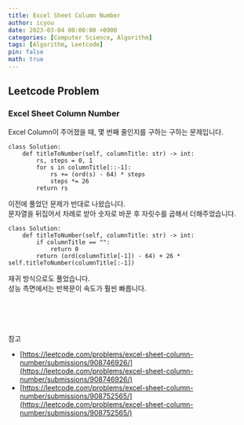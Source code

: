 ```yaml
---
title: Excel Sheet Column Number
author: icyou
date: 2023-03-04 00:00:00 +0900
categories: [Computer Science, Algorithm]
tags: [Algorithm, Leetcode]
pin: false
math: true
---
```


## Leetcode Problem

### Excel Sheet Column Number
Excel Column이 주어졌을 때, 몇 번째 줄인지를 구하는 구하는 문제입니다.  

```
class Solution:
    def titleToNumber(self, columnTitle: str) -> int:
        rs, steps = 0, 1
        for s in columnTitle[::-1]:
            rs += (ord(s) - 64) * steps
            steps *= 26
        return rs
```
이전에 풀었던 문제가 반대로 나왔습니다.  
문자열을 뒤집어서 차례로 받아 숫자로 바꾼 후 자릿수를 곱해서 더해주었습니다.  

```
class Solution:
    def titleToNumber(self, columnTitle: str) -> int:
        if columnTitle == "":
            return 0
        return (ord(columnTitle[-1]) - 64) + 26 * self.titleToNumber(columnTitle[:-1])
```
재귀 방식으로도 풀었습니다.  
성능 측면에서는 반복문이 속도가 훨씬 빠릅니다.  

<br/><br/><br/><br/>
참고 
- [https://leetcode.com/problems/excel-sheet-column-number/submissions/908746926/](https://leetcode.com/problems/excel-sheet-column-number/submissions/908746926/)
- [https://leetcode.com/problems/excel-sheet-column-number/submissions/908752565/](https://leetcode.com/problems/excel-sheet-column-number/submissions/908752565/)